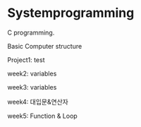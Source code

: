 # Systemprogramming

C programming.

Basic Computer structure

Project1: test

week2: variables

week3: variables

week4: 대입문&연산자

week5: Function & Loop
